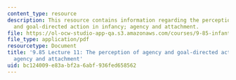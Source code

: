 ```yaml
---
content_type: resource
description: This resource contains information regarding the perception of agency
  and goal-directed action in infancy; agency and attachment.
file: https://ol-ocw-studio-app-qa.s3.amazonaws.com/courses/9-85-infant-and-early-childhood-cognition-fall-2012/bc124009e83abf2a6abf936fed658562_MIT9_85F12_lec11_agency.pdf
file_type: application/pdf
resourcetype: Document
title: '9.85 Lecture 11: The perception of agency and goal-directed action in infancy;
  agency and attachment'
uid: bc124009-e83a-bf2a-6abf-936fed658562
---
```

